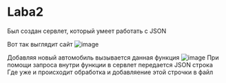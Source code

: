 # Laba2
 Был создан сервлет, который умеет работать с JSON

Вот так выглядит сайт
![image](https://github.com/SashaTrue/Laba2/assets/32790158/88c866db-db9d-456f-8d76-451bda085cbd)

Добавляя новый автомобиль вызывается данная функция
![image](https://github.com/SashaTrue/Laba2/assets/32790158/d9fb249f-866d-40fd-95d6-e7a682fad174)
При помощи запроса внутри функции в сервлет передается JSON строка
Где уже и происходит обработка и добавляение этой строчки в файл
